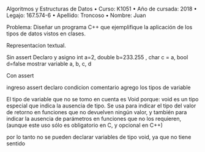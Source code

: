 Algoritmos y Estructuras de Datos
• Curso: K1051
• Año de cursada: 2018
• Legajo: 167.574-6
• Apellido: Troncoso
• Nombre: Juan


Problema: Diseñar un programa C++ que ejemplifique la aplicación de los tipos de datos
vistos en clases.

Representacion textual.

Sin assert
Declaro y asigno int a=2, double b=233.255 , char c = a, bool d=false
mostrar variable a, b, c, d

Con assert

ingreso assert
declaro condicion
comentario agrego los tipos de variable




El tipo de variable que no se tomo en cuenta es Void porque:
void es un tipo especial que indica la ausencia de tipo. Se usa para indicar el tipo del valor de retorno en funciones que no devuelven ningún valor, y también para indicar la ausencia de parámetros en funciones que no los requieren, (aunque este uso sólo es obligatorio en C, y opcional en C++)

por lo tanto no se pueden declarar variables de tipo void, ya que no tiene sentido
